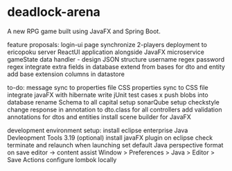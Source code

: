 # deadlock-arena
A new RPG game built using JavaFX and Spring Boot.

feature proposals:
	login-ui page
  synchronize 2-players
  deployment to ericopoku server
  ReactUI application alongside JavaFX
  microservice gameState data handler - design JSON structure
  username regex
  password regex
  integrate extra fields in database
  extend from bases for dto and entity
  add base extension columns in datastore

to-do:
	message sync to properties file
	CSS properties sync to CSS file
	integrate javaFX with hibernate
	write jUnit test cases
	x push blobs into database
	rename Schema to all capital
	setup sonarQube
	setup checkstyle
	change response in annotation to dto.class for all controllers
  add	validation annotations for dtos and entities
  install scene builder for JavaFX

development environment setup:
	install eclipse enterprise Java Devleopment Tools 3.19
	(optional) install javaFX plugin on eclipse
	check terminate and relaunch when launching
	set default Java perspective
	format on save
	editor -> content assist
	Window > Preferences > Java > Editor > Save Actions
	configure lombok locally
